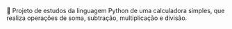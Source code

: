 📖 Projeto de estudos da linguagem Python de uma calculadora simples, que realiza operações de soma, subtração, multiplicação e divisão.
